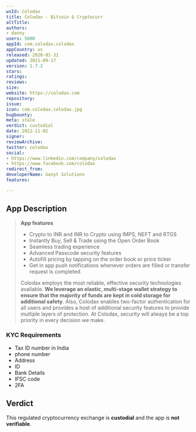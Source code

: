 ```yaml
---
wsId: Colodax
title: Colodax - Bitcoin & Cryptocurr
altTitle: 
authors:
- danny
users: 5000
appId: com.colodax.colodax
appCountry: us
released: 2020-01-31
updated: 2021-09-17
version: 1.7.2
stars: 
ratings: 
reviews: 
size: 
website: https://colodax.com
repository: 
issue: 
icon: com.colodax.colodax.jpg
bugbounty: 
meta: stale
verdict: custodial
date: 2022-11-02
signer: 
reviewArchive: 
twitter: colodax
social:
- https://www.linkedin.com/company/colodax
- https://www.facebook.com/colodax
redirect_from: 
developerName: Ganyt Solutions
features: 

---
```


## App Description

> **App features** 
> - Crypto to INR and INR to Crypto using IMPS, NEFT and RTGS
> - Instantly Buy, Sell & Trade using the Open Order Book
> - Seamless trading experience
> - Advanced Passcode security features
> - Autofill pricing by tapping on the order book or price ticker
> - Get in app push notifications whenever orders are filled or transfer request is completed.
> 
> Colodax employs the most reliable, effective security technologies available. **We leverage an elastic, multi-stage wallet strategy to ensure that the majority of funds are kept in cold storage for additional safety**. Also, Colodax enables two-factor authentication for all users and provides a host of additional security features to provide multiple layers of protection. At Colodax, security will always be a top priority in every decision we make.

### KYC Requirements

- Tax ID number in India
- phone number
- Address
- ID
- Bank Details
- IFSC code
- 2FA

## Verdict

This regulated cryptocurrency exchange is **custodial** and the app is **not verifiable**.


